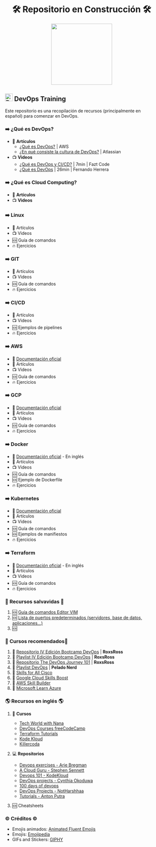 <h1 align="center"> 🛠️ Repositorio en Construcción 🛠️ </h1>
<div align="center">
<img src="https://media.giphy.com/media/sthmCnCpfr8M8jtTQy/giphy.gif" width="200">
</div>

## <img src="https://raw.githubusercontent.com/Tarikul-Islam-Anik/Animated-Fluent-Emojis/master/Emojis/Travel%20and%20places/Rocket.png" alt="Rocket" width="25" height="25" /> DevOps Training 

Este repositorio es una recopilación de recursos (principalmente en español)  para comenzar en DevOps.

### ➡️ ¿Qué es DevOps?

- 📜 **Artículos**
    - [¿Qué es DevOps?](https://aws.amazon.com/es/devops/what-is-devops/) | AWS
    - [¿En qué consiste la cultura de DevOps?](https://www.atlassian.com/es/devops/what-is-devops/devops-culture) | Atlassian
- 📺 **Videos**
    - [¿Qué es DevOps y CI/CD?](https://www.youtube.com/watch?v=xm1psJEFFIY) | 7min | Fazt Code
    - [¿Qué es DevOps](https://www.youtube.com/watch?v=3HBWubLOx8M) | 26min | Fernando Herrera

### ➡️ ¿Qué es Cloud Computing?

- 📜 **Artículos**
- 📺 **Videos**

### ➡️ Linux

- 📜 Artículos 
- 📺 Videos
- 🆘 Guía de comandos 
- 🔥 Ejercicios

### ➡️ GIT

- 📜 Artículos 
- 📺 Videos
- 🆘 Guía de comandos 
- 🔥 Ejercicios

### ➡️ CI/CD

- 📜 Artículos 
- 📺 Videos
- 🆘 Ejemplos de pipelines
- 🔥 Ejercicios

### ➡️ AWS

- 📂 [Documentación oficial](https://docs.aws.amazon.com/es_es/)
- 📜 Artículos 
- 📺 Videos
- 🆘 Guía de comandos 
- 🔥 Ejercicios 


### ➡️ GCP

- 📂 [Documentación oficial](https://cloud.google.com/docs?hl=es-419)
- 📜 Artículos 
- 📺 Videos
- 🆘 Guía de comandos 
- 🔥 Ejercicios


### ➡️ Docker

- 📂 [Documentación oficial](https://docs.docker.com/) - En inglés
- 📜 Artículos 
- 📺 Videos
- 🆘 Guía de comandos  
- 🆘 Ejemplo de Dockerfile
- 🔥 Ejercicios 


### ➡️ Kubernetes

- 📂 [Documentación oficial](https://kubernetes.io/es/docs/home/) 
- 📜 Artículos 
- 📺 Videos
- 🆘 Guía de comandos 
- 🆘 Ejemplos de manifiestos
- 🔥 Ejercicios 

### ➡️ Terraform

- 📂 [Documentación oficial](https://developer.hashicorp.com/terraform/docs) - En inglés
- 📜 Artículos 
- 📺 Videos
- 🆘 Guía de comandos 
- 🔥 Ejercicios 

### 🛟 **Recursos salvavidas** 🛟

1. 🆘 [Guía de comandos Editor VIM](./Recursos-extras/vim.md)
2. 🆘 [Lista de puertos predeterminados (servidores, base de datos, aplicaciones...)](./Recursos-extras/puertos.md)
3. 🆘 


### 📝 **Cursos recomendados**📝

1. 📌 [Repositorio IV Edición Bootcamp DevOps](https://github.com/roxsross/bootcamp-devops-2023) | **RoxsRoss**
2. 📌 [Playlist IV Edición Bootcamp DevOps](https://youtube.com/playlist?list=PLNkefP1xaOeyTQuNnd6HYVPqCWMXn-c5P&si=3bmBnU_2r1WhwRUt) | **RoxsRoss**
3. 📌 [Repositorio The DevOps Journey 101](https://github.com/roxsross/The-DevOps-Journey-101) | **RoxsRoss**
4. 📌 [Playlist DevOps](https://www.youtube.com/@PeladoNerd) | **Pelado Nerd**
5. 📌 [Skills for All Cisco](https://skillsforall.com/es/) 
6. 📌 [Google Cloud Skills Boost](https://www.cloudskillsboost.google/paths)
7. 📌 [AWS Skill Builder](https://explore.skillbuilder.aws/learn/external-ecommerce;view=signin;redirectURL=)
8. 📌 [Microsoft Learn Azure](https://learn.microsoft.com/es-es/training/azure/)


### 🌎 **Recursos en inglés** 🌎

1. 📌 **Cursos**
    - [Tech World with Nana](https://www.youtube.com/@TechWorldwithNana)
    - [DevOps Courses freeCodeCamp](https://youtube.com/playlist?list=PLWKjhJtqVAbkzvvpY12KkfiIGso9A_Ixs&si=bTP0uaYCKk7E7yOH) 
    - [Terraform Tutorials](https://developer.hashicorp.com/terraform/tutorials?product_intent=terraform)
    - [Kode Kloud](https://kodekloud.com/)
    - [Killercoda](https://killercoda.com/)

2. 💻 **Repositorios**
    - [Devops exercises - Arie Bregman](https://github.com/bregman-arie/devops-exercises)
    - [A Cloud Guru - Stephen Sennett](https://github.com/ACloudGuru-Resources)
    - [Devops 101 - KodeKloud](https://github.com/kodekloudhub/devops-101/tree/main)
    - [DevOps projects - Cynthia Okoduwa](https://github.com/cynthia-okoduwa/DevOps-projects/tree/main)
    - [100 days of devops](https://github.com/100daysofdevops/100daysofdevops/tree/master?tab=readme-ov-file)
    - [DevOps Projects - NotHarshhaa](https://github.com/NotHarshhaa/DevOps-Projects/tree/master)
    - [Tutorials - Anton Putra](https://github.com/antonputra/tutorials?tab=readme-ov-file)
3. 🆘 Cheatsheets 


### ©️ Créditos ©️

- Emojis animados: [Animated Fluent Emojis](https://animated-fluent-emoji.vercel.app/)
- Emojis: [Emojipedia](https://emojipedia.org/es)
- GIFs and Stickers: [GIPHY](https://giphy.com/)






